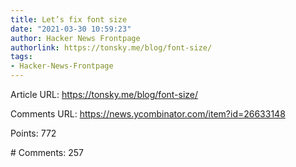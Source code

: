 ```yaml
---
title: Let’s fix font size
date: "2021-03-30 10:59:23"
author: Hacker News Frontpage
authorlink: https://tonsky.me/blog/font-size/
tags:
- Hacker-News-Frontpage
---
```


<p>Article URL: <a href="https://tonsky.me/blog/font-size/">https://tonsky.me/blog/font-size/</a></p>
<p>Comments URL: <a href="https://news.ycombinator.com/item?id=26633148">https://news.ycombinator.com/item?id=26633148</a></p>
<p>Points: 772</p>
<p># Comments: 257</p>
